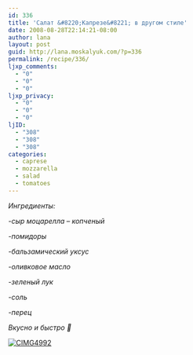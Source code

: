```yaml
---
id: 336
title: 'Салат &#8220;Капрезе&#8221; в другом стиле'
date: 2008-08-28T22:14:21-08:00
author: lana
layout: post
guid: http://lana.moskalyuk.com/?p=336
permalink: /recipe/336/
ljxp_comments:
  - "0"
  - "0"
  - "0"
ljxp_privacy:
  - "0"
  - "0"
  - "0"
ljID:
  - "308"
  - "308"
  - "308"
categories:
  - caprese
  - mozzarella
  - salad
  - tomatoes
---
```

<p style="text-align: left">
  <em>Ингредиенты:</em>
</p>

<p style="text-align: left">
  <em>-сыр моцарелла &#8211; копченый</em>
</p>

<p style="text-align: left">
  <em>-помидоры</em>
</p>

<p style="text-align: left">
  <em>-бальзамический уксус<br /> </em>
</p>

<p style="text-align: left">
  <em>-оливковое масло<br /> </em>
</p>

<p style="text-align: left">
  <em>-зеленый лук</em>
</p>

<p style="text-align: left">
  <em>-соль</em>
</p>

<p style="text-align: left">
  <em>-перец</em>
</p>

<p style="text-align: left">
  <em>Вкусно и быстро 🙂</em>
</p>

<a class="flickr-image" title="CIMG4992" rel="flickr-mgr" href="http://www.flickr.com/photos/67405678@N00/2764050285/"><img class="flickr-large" longdesc="http://farm4.static.flickr.com/3285/2764050285_546fb218cd_o.jpg" src="http://farm4.static.flickr.com/3285/2764050285_75c418c781.jpg" alt="CIMG4992" /></a>